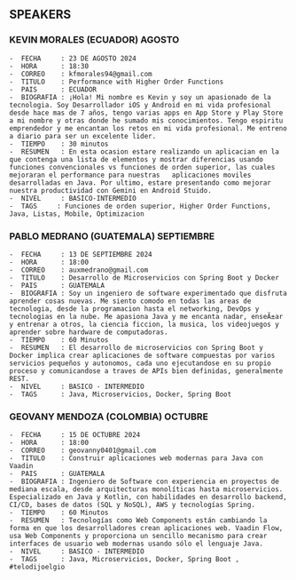 ## SPEAKERS
### KEVIN MORALES  (ECUADOR) AGOSTO
    -  FECHA     : 23 DE AGOSTO 2024
    -  HORA      : 18:30 
    -  CORREO    : kfmorales94@gmail.com
    -  TITULO    : Performance with Higher Order Functions
    -  PAIS      : ECUADOR
    -  BIOGRAFIA : ¡Hola! Mi nombre es Kevin y soy un apasionado de la tecnologia. Soy Desarrollador iOS y Android en mi vida profesional desde hace mas de 7 años, tengo varias apps en App Store y Play Store a mi nombre y otras donde he sumado mis conocimientos. Tengo espi­ritu emprendedor y me encantan los retos en mi vida profesional. Me entreno a diario para ser un excelente lider.
    -  TIEMPO    : 30 minutos 
    -  RESUMEN   : En esta ocasion estare realizando un aplicacian en la que contenga una lista de elementos y mostrar diferencias usando funciones convencionales vs funciones de orden superior, las cuales mejoraran el performance para nuestras   aplicaciones moviles desarrolladas en Java. Por ultimo, estare presentando como mejorar nuestra productividad con Gemini en Android Stuido.
    -  NIVEL     : BASICO-INTERMEDIO    
    -  TAGS     : Funciones de orden superior, Higher Order Functions, Java, Listas, Mobile, Optimizacion
### PABLO MEDRANO (GUATEMALA) SEPTIEMBRE
    -  FECHA     : 13 DE SEPTIEMBRE 2024
    -  HORA      : 18:00 
    -  CORREO    : auxmedrano@gmail.com
    -  TITULO    : Desarrollo de Microservicios con Spring Boot y Docker
    -  PAIS      : GUATEMALA
    -  BIOGRAFIA : Soy un ingeniero de software experimentado que disfruta aprender cosas nuevas. Me siento comodo en todas las areas de tecnologi­a, desde la programacion hasta el networking, DevOps y tecnologias en la nube. Me apasiona Java y me encanta nadar, enseÃ±ar y entrenar a otros, la ciencia ficcion, la musica, los videojuegos y aprender sobre hardware de computadoras.
    -  TIEMPO    : 60 Minutos
    -  RESUMEN   : El desarrollo de microservicios con Spring Boot y Docker implica crear aplicaciones de software compuestas por varios servicios pequeños y autonomos, cada uno ejecutandose en su propio proceso y comunicandose a traves de APIs bien definidas, generalmente REST.
    -  NIVEL     : BASICO - INTERMEDIO
    -  TAGS      : Java, Microservicios, Docker, Spring Boot
### GEOVANY MENDOZA (COLOMBIA) OCTUBRE
    -  FECHA     : 15 DE OCTUBRE 2024
    -  HORA      : 18:00 
    -  CORREO    : geovanny0401@gmail.com
    -  TITULO    : Construir aplicaciones web modernas para Java con Vaadin
    -  PAIS      : GUATEMALA
    -  BIOGRAFIA : Ingeniero de Software con experiencia en proyectos de mediana escala, desde arquitecturas monolíticas hasta microservicios. Especializado en Java y Kotlin, con habilidades en desarrollo backend, CI/CD, bases de datos (SQL y NoSQL), AWS y tecnologías Spring.
    -  TIEMPO    : 60 Minutos
    -  RESUMEN   : Tecnologías como Web Components están cambiando la forma en que los desarrolladores crean aplicaciones web. Vaadin Flow, usa Web Components y proporciona un sencillo mecanismo para crear interfaces de usuario web modernas usando sólo el lenguaje Java.
    -  NIVEL     : BASICO - INTERMEDIO
    -  TAGS      : Java, Microservicios, Docker, Spring Boot , #telodijoelgio

